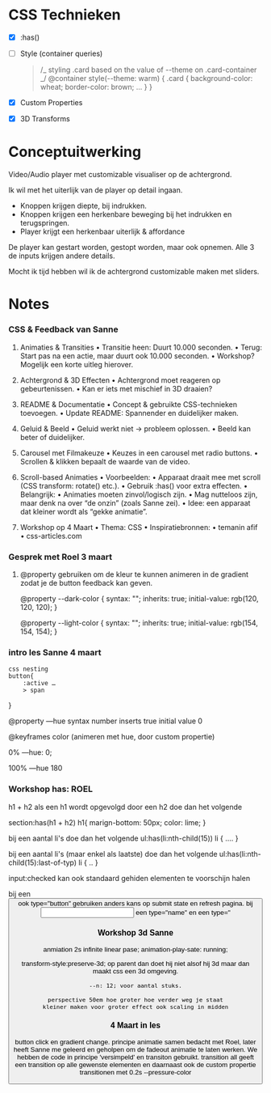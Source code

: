 # CSS Technieken

- [x] :has()
- [ ] Style (container queries)

  > /_ styling .card based on the value of --theme on .card-container _/
  > @container style(--theme: warm) {
  > .card {
  > background-color: wheat;
  > border-color: brown;
  > ...
  > }
  > }

- [x] Custom Properties
- [x] 3D Transforms

# Conceptuitwerking

Video/Audio player met customizable visualiser op de achtergrond.

Ik wil met het uiterlijk van de player op detail ingaan.

- Knoppen krijgen diepte, bij indrukken.
- Knoppen krijgen een herkenbare beweging bij het indrukken en terugspringen.
- Player krijgt een herkenbaar uiterlijk & affordance

De player kan gestart worden, gestopt worden, maar ook opnemen. Alle 3 de inputs krijgen andere details.

Mocht ik tijd hebben wil ik de achtergrond customizable maken met sliders.

# Notes

### CSS & Feedback van Sanne

1. Animaties & Transities
   • Transitie heen: Duurt 10.000 seconden.
   • Terug: Start pas na een actie, maar duurt ook 10.000 seconden.
   • Workshop? Mogelijk een korte uitleg hierover.

2. Achtergrond & 3D Effecten
   • Achtergrond moet reageren op gebeurtenissen.
   • Kan er iets met mischief in 3D draaien?

3. README & Documentatie
   • Concept & gebruikte CSS-technieken toevoegen.
   • Update README: Spannender en duidelijker maken.

4. Geluid & Beeld
   • Geluid werkt niet → probleem oplossen.
   • Beeld kan beter of duidelijker.

5. Carousel met Filmakeuze
   • Keuzes in een carousel met radio buttons.
   • Scrollen & klikken bepaalt de waarde van de video.

6. Scroll-based Animaties
   • Voorbeelden:
   • Apparaat draait mee met scroll (CSS transform: rotate() etc.).
   • Gebruik :has() voor extra effecten.
   • Belangrijk:
   • Animaties moeten zinvol/logisch zijn.
   • Mag nutteloos zijn, maar denk na over “de onzin” (zoals Sanne zei).
   • Idee: een apparaat dat kleiner wordt als “gekke animatie”.

7. Workshop op 4 Maart
   • Thema: CSS
   • Inspiratiebronnen:
   • temanin afif
   • css-articles.com

### Gesprek met Roel 3 maart

1. @property gebruiken om de kleur te kunnen animeren in de gradient zodat je de button feedback kan geven.

   @property --dark-color {
   syntax: "<color>";
   inherits: true;
   initial-value: rgb(120, 120, 120);
   }

   @property --light-color {
   syntax: "<color>";
   inherits: true;
   initial-value: rgb(154, 154, 154);
   }

### intro les Sanne 4 maart

    css nesting
    button{
        :active …
        > span

}

@property —hue
syntax number
inserts true
initial value 0

@keyframes color (animeren met hue, door custom propertie)

0%
—hue: 0;

100%
—hue 180

### Workshop has: ROEL

h1 + h2 als een h1 wordt opgevolgd door een h2
doe dan het volgende

section:has(h1 + h2) h1{
marign-bottom: 50px;
color: lime;
}

bij een aantal li's doe dan het volgende
ul:has(li:nth-child(15)) li {
....
}

bij een aantal li's (maar enkel als laatste) doe dan het volgende
ul:has(li:nth-child(15):last-of-typ) li {
..
}

input:checked
kan ook standaard gehiden elementen te voorschijn halen

bij een <button> ook type="button" gebruiken anders kans op submit state en refresh pagina. bij <input> een type="name" en een type="

### Workshop 3d Sanne

anmiation 2s infinite linear pase;
animation-play-sate: running;

transform-style:preserve-3d;
op parent dan doet hij niet alsof hij 3d maar dan maakt css een 3d omgeving.

    --n: 12; voor aantal stuks.

    perspective 50em hoe groter hoe verder weg je staat
    kleiner maken voor groter effect ook scaling in midden

### 4 Maart in les

button click en gradient change.
principe animatie samen bedacht met Roel,
later heeft Sanne me geleerd en geholpen om de fadeout animatie te laten werken. We hebben de code in principe 'versimpeld' en transiton gebruikt. transition all geeft een transition op alle gewenste elementen
en daarnaast ook de custom propertie transitionen met 0.2s --pressure-color

